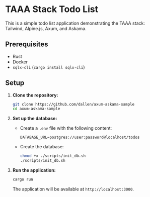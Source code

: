 # TAAA Stack Todo List

This is a simple todo list application demonstrating the TAAA stack: Tailwind, Alpine.js, Axum, and Askama.

## Prerequisites

- Rust
- Docker
- `sqlx-cli` (`cargo install sqlx-cli`)

## Setup

1.  **Clone the repository:**

    ```bash
    git clone https://github.com/dallen/axum-askama-sample
    cd axum-askama-sample
    ```

2.  **Set up the database:**

    - Create a `.env` file with the following content:

      ```
      DATABASE_URL=postgres://user:password@localhost/todos
      ```

    - Create the database:

      ```bash
      chmod +x ./scripts/init_db.sh
      ./scripts/init_db.sh
      ```

3.  **Run the application:**

    ```bash
    cargo run
    ```

    The application will be available at `http://localhost:3000`.

